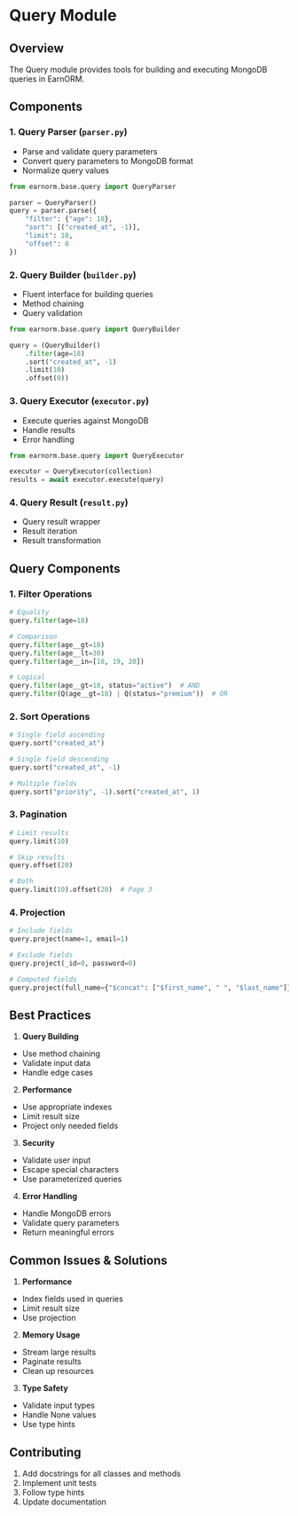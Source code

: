 # Query Module

## Overview
The Query module provides tools for building and executing MongoDB queries in EarnORM.

## Components

### 1. Query Parser (`parser.py`)
- Parse and validate query parameters
- Convert query parameters to MongoDB format
- Normalize query values

```python
from earnorm.base.query import QueryParser

parser = QueryParser()
query = parser.parse({
    "filter": {"age": 18},
    "sort": [("created_at", -1)],
    "limit": 10,
    "offset": 0
})
```

### 2. Query Builder (`builder.py`)
- Fluent interface for building queries
- Method chaining
- Query validation

```python
from earnorm.base.query import QueryBuilder

query = (QueryBuilder()
    .filter(age=18)
    .sort("created_at", -1)
    .limit(10)
    .offset(0))
```

### 3. Query Executor (`executor.py`)
- Execute queries against MongoDB
- Handle results
- Error handling

```python
from earnorm.base.query import QueryExecutor

executor = QueryExecutor(collection)
results = await executor.execute(query)
```

### 4. Query Result (`result.py`)
- Query result wrapper
- Result iteration
- Result transformation

## Query Components

### 1. Filter Operations
```python
# Equality
query.filter(age=18)

# Comparison
query.filter(age__gt=18)
query.filter(age__lt=30)
query.filter(age__in=[18, 19, 20])

# Logical
query.filter(age__gt=18, status="active")  # AND
query.filter(Q(age__gt=18) | Q(status="premium"))  # OR
```

### 2. Sort Operations
```python
# Single field ascending
query.sort("created_at")

# Single field descending
query.sort("created_at", -1)

# Multiple fields
query.sort("priority", -1).sort("created_at", 1)
```

### 3. Pagination
```python
# Limit results
query.limit(10)

# Skip results
query.offset(20)

# Both
query.limit(10).offset(20)  # Page 3
```

### 4. Projection
```python
# Include fields
query.project(name=1, email=1)

# Exclude fields
query.project(_id=0, password=0)

# Computed fields
query.project(full_name={"$concat": ["$first_name", " ", "$last_name"]})
```

## Best Practices

1. **Query Building**
- Use method chaining
- Validate input data
- Handle edge cases

2. **Performance**
- Use appropriate indexes
- Limit result size
- Project only needed fields

3. **Security**
- Validate user input
- Escape special characters
- Use parameterized queries

4. **Error Handling**
- Handle MongoDB errors
- Validate query parameters
- Return meaningful errors

## Common Issues & Solutions

1. **Performance**
- Index fields used in queries
- Limit result size
- Use projection

2. **Memory Usage**
- Stream large results
- Paginate results
- Clean up resources

3. **Type Safety**
- Validate input types
- Handle None values
- Use type hints

## Contributing

1. Add docstrings for all classes and methods
2. Implement unit tests
3. Follow type hints
4. Update documentation 
